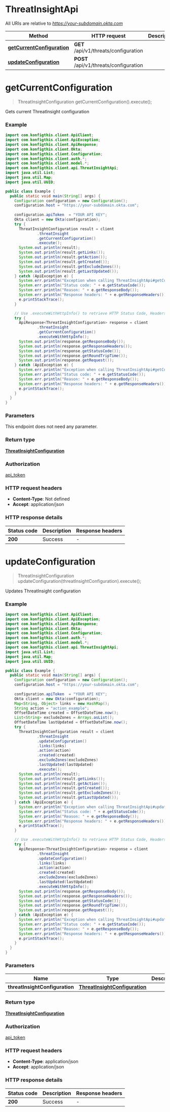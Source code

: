 # ThreatInsightApi

All URIs are relative to *https://your-subdomain.okta.com*

| Method | HTTP request | Description |
|------------- | ------------- | -------------|
| [**getCurrentConfiguration**](ThreatInsightApi.md#getCurrentConfiguration) | **GET** /api/v1/threats/configuration |  |
| [**updateConfiguration**](ThreatInsightApi.md#updateConfiguration) | **POST** /api/v1/threats/configuration |  |


<a name="getCurrentConfiguration"></a>
# **getCurrentConfiguration**
> ThreatInsightConfiguration getCurrentConfiguration().execute();



Gets current ThreatInsight configuration

### Example
```java
import com.konfigthis.client.ApiClient;
import com.konfigthis.client.ApiException;
import com.konfigthis.client.ApiResponse;
import com.konfigthis.client.Okta;
import com.konfigthis.client.Configuration;
import com.konfigthis.client.auth.*;
import com.konfigthis.client.model.*;
import com.konfigthis.client.api.ThreatInsightApi;
import java.util.List;
import java.util.Map;
import java.util.UUID;

public class Example {
  public static void main(String[] args) {
    Configuration configuration = new Configuration();
    configuration.host = "https://your-subdomain.okta.com";
    
    configuration.apiToken  = "YOUR API KEY";
    Okta client = new Okta(configuration);
    try {
      ThreatInsightConfiguration result = client
              .threatInsight
              .getCurrentConfiguration()
              .execute();
      System.out.println(result);
      System.out.println(result.getLinks());
      System.out.println(result.getAction());
      System.out.println(result.getCreated());
      System.out.println(result.getExcludeZones());
      System.out.println(result.getLastUpdated());
    } catch (ApiException e) {
      System.err.println("Exception when calling ThreatInsightApi#getCurrentConfiguration");
      System.err.println("Status code: " + e.getStatusCode());
      System.err.println("Reason: " + e.getResponseBody());
      System.err.println("Response headers: " + e.getResponseHeaders());
      e.printStackTrace();
    }

    // Use .executeWithHttpInfo() to retrieve HTTP Status Code, Headers and Request
    try {
      ApiResponse<ThreatInsightConfiguration> response = client
              .threatInsight
              .getCurrentConfiguration()
              .executeWithHttpInfo();
      System.out.println(response.getResponseBody());
      System.out.println(response.getResponseHeaders());
      System.out.println(response.getStatusCode());
      System.out.println(response.getRoundTripTime());
      System.out.println(response.getRequest());
    } catch (ApiException e) {
      System.err.println("Exception when calling ThreatInsightApi#getCurrentConfiguration");
      System.err.println("Status code: " + e.getStatusCode());
      System.err.println("Reason: " + e.getResponseBody());
      System.err.println("Response headers: " + e.getResponseHeaders());
      e.printStackTrace();
    }
  }
}

```

### Parameters
This endpoint does not need any parameter.

### Return type

[**ThreatInsightConfiguration**](ThreatInsightConfiguration.md)

### Authorization

[api_token](../README.md#api_token)

### HTTP request headers

 - **Content-Type**: Not defined
 - **Accept**: application/json

### HTTP response details
| Status code | Description | Response headers |
|-------------|-------------|------------------|
| **200** | Success |  -  |

<a name="updateConfiguration"></a>
# **updateConfiguration**
> ThreatInsightConfiguration updateConfiguration(threatInsightConfiguration).execute();



Updates ThreatInsight configuration

### Example
```java
import com.konfigthis.client.ApiClient;
import com.konfigthis.client.ApiException;
import com.konfigthis.client.ApiResponse;
import com.konfigthis.client.Okta;
import com.konfigthis.client.Configuration;
import com.konfigthis.client.auth.*;
import com.konfigthis.client.model.*;
import com.konfigthis.client.api.ThreatInsightApi;
import java.util.List;
import java.util.Map;
import java.util.UUID;

public class Example {
  public static void main(String[] args) {
    Configuration configuration = new Configuration();
    configuration.host = "https://your-subdomain.okta.com";
    
    configuration.apiToken  = "YOUR API KEY";
    Okta client = new Okta(configuration);
    Map<String, Object> links = new HashMap();
    String action = "action_example";
    OffsetDateTime created = OffsetDateTime.now();
    List<String> excludeZones = Arrays.asList();
    OffsetDateTime lastUpdated = OffsetDateTime.now();
    try {
      ThreatInsightConfiguration result = client
              .threatInsight
              .updateConfiguration()
              .links(links)
              .action(action)
              .created(created)
              .excludeZones(excludeZones)
              .lastUpdated(lastUpdated)
              .execute();
      System.out.println(result);
      System.out.println(result.getLinks());
      System.out.println(result.getAction());
      System.out.println(result.getCreated());
      System.out.println(result.getExcludeZones());
      System.out.println(result.getLastUpdated());
    } catch (ApiException e) {
      System.err.println("Exception when calling ThreatInsightApi#updateConfiguration");
      System.err.println("Status code: " + e.getStatusCode());
      System.err.println("Reason: " + e.getResponseBody());
      System.err.println("Response headers: " + e.getResponseHeaders());
      e.printStackTrace();
    }

    // Use .executeWithHttpInfo() to retrieve HTTP Status Code, Headers and Request
    try {
      ApiResponse<ThreatInsightConfiguration> response = client
              .threatInsight
              .updateConfiguration()
              .links(links)
              .action(action)
              .created(created)
              .excludeZones(excludeZones)
              .lastUpdated(lastUpdated)
              .executeWithHttpInfo();
      System.out.println(response.getResponseBody());
      System.out.println(response.getResponseHeaders());
      System.out.println(response.getStatusCode());
      System.out.println(response.getRoundTripTime());
      System.out.println(response.getRequest());
    } catch (ApiException e) {
      System.err.println("Exception when calling ThreatInsightApi#updateConfiguration");
      System.err.println("Status code: " + e.getStatusCode());
      System.err.println("Reason: " + e.getResponseBody());
      System.err.println("Response headers: " + e.getResponseHeaders());
      e.printStackTrace();
    }
  }
}

```

### Parameters

| Name | Type | Description  | Notes |
|------------- | ------------- | ------------- | -------------|
| **threatInsightConfiguration** | [**ThreatInsightConfiguration**](ThreatInsightConfiguration.md)|  | |

### Return type

[**ThreatInsightConfiguration**](ThreatInsightConfiguration.md)

### Authorization

[api_token](../README.md#api_token)

### HTTP request headers

 - **Content-Type**: application/json
 - **Accept**: application/json

### HTTP response details
| Status code | Description | Response headers |
|-------------|-------------|------------------|
| **200** | Success |  -  |

